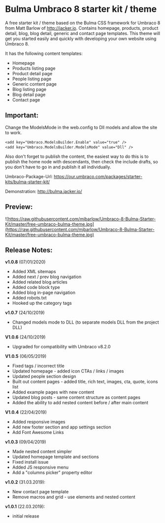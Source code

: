 # Bulma Umbraco 8 starter kit / theme
A free starter kit / theme based on the Bulma CSS framework for Umbraco 8 from Matt Barlow of http://jacker.io. Contains homepage, products, product detail, blog, blog detail, generic and contact page templates. This theme will get you started easily and quickly with developing your own website using Umbraco 8. 

It has the following content templates:

* Homepage
* Products listing page
* Product detail page
* People listing page
* Generic content page
* Blog listing page
* Blog detail page
* Contact page

## Important:

Change the ModelsMode in the web.config to Dll models and allow the site to work.

```
<add key="Umbraco.ModelsBuilder.Enable" value="true" />
<add key="Umbraco.ModelsBuilder.ModelsMode" value="Dll" />
```

Also don't forget to publish the content, the easiest way to do this is to publish the home node with descendants, then check the include drafts, so you don't have to go in and publish it all individually. 

Umbraco-Package-Url:
https://our.umbraco.com/packages/starter-kits/bulma-starter-kit/

Demonstration:
http://bulma.jacker.io/

## Preview:

![https://raw.githubusercontent.com/mjbarlow/Umbraco-8-Bulma-Starter-Kit/master/free-umbraco-bulma-theme.jpg](https://raw.githubusercontent.com/mjbarlow/Umbraco-8-Bulma-Starter-Kit/master/free-umbraco-bulma-theme.jpg)


## Release Notes:

**v1.0.8** (07/01/2020)
* Added XML sitemaps
* Added next / prev blog navigation 
* Added related blog articles
* Added code block type
* Added blog in-page navigation
* Added robots.txt
* Hooked up the category tags

**v1.0.7** (24/10/2019)
* Changed models mode to DLL (to separate models DLL from the project DLL)
 
**V1.0.6** (24/10/2019)
* Upgraded for compatibility with Umbraco v8.2.0

**V1.0.5** (06/05/2019)
* Fixed tags / incorrect title
* Updated homepage  - added icon CTAs / links / images
* Updated people section design 
* Built out content pages  - added title, rich text, images, cta, quote, icons list
* Added example pages with new content
* Updated blog posts - same content structure as content pages
* Added the ability to add nested content before / after main content 
 
**V1.0.4** (22/04/2019)
* Added responsive images
* Add new footer section and app settings section
* Add Font Awesome Links

**v1.0.3** (09/04/2019)
* Made nested content simpler
* Updated homepage template and sections
* Fixed install issue
* Added JS responsive menu
* Add a "columns picker" property editor

**v1.0.2** (31.03.2019):
* New contact page template
* Remove macros and grid - use elements and nested content

**v1.0.1** (22.03.2019):
* initial release



